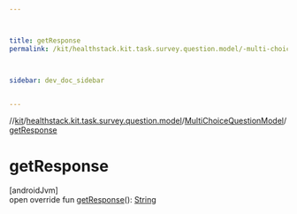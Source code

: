 ```yaml
---



title: getResponse
permalink: /kit/healthstack.kit.task.survey.question.model/-multi-choice-question-model/get-response.html



sidebar: dev_doc_sidebar


---
```




//[kit](/kit.html)/[healthstack.kit.task.survey.question.model](../index.html)/[MultiChoiceQuestionModel](index.html)/[getResponse](get-response.html)



# getResponse



[androidJvm]\
open override fun [getResponse](get-response.html)(): [String](https://kotlinlang.org/api/latest/jvm/stdlib/kotlin/-string/index.html)






